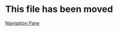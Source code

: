 # This file has been moved

[Navigation Pane](https://github.com/microsoft/WindowsTemplateStudio/blob/release/docs/UWP/projectTypes/navigationpane.vb.md)